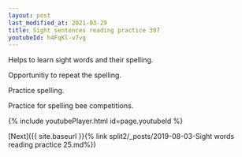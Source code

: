 ```yaml
---
layout: post
last_modified_at: 2021-03-29
title: Sight sentences reading practice 397
youtubeId: h4FqKl-v7vg
---
```

 
 
Helps to learn sight words and their spelling.

Opportunitiy to repeat the spelling. 

Practice spelling. 
 
Practice for spelling bee competitions. 
 
{% include youtubePlayer.html id=page.youtubeId %}
 
 

[Next]({{ site.baseurl }}{% link  split2/_posts/2019-08-03-Sight words reading practice 25.md%})
 
